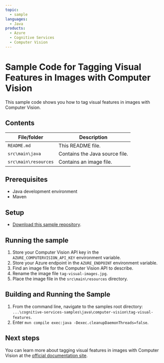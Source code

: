 ```yaml
---
topic:
  - sample
languages:
  - Java
products:
  - Azure
  - Cognitive Services
  - Computer Vision
---
```


# Sample Code for Tagging Visual Features in Images with Computer Vision

This sample code shows you how to tag visual features in images with Computer Vision.

## Contents

| File/folder | Description |
|-------------|-------------|
| `README.md`            | This README file. |
| `src\main\java` | Contains the Java source file. |
| `src\main\resources` | Contains an image file. |

## Prerequisites

- Java development environment
- Maven

## Setup

- [Download this sample repository](https://github.com/LukeBayler/cognitive-services-samples/archive/master.zip).

## Running the sample

1. Store your Computer Vision API key in the `AZURE_COMPUTERVISION_API_KEY` environment variable.
2. Store your Azure endpoint in the `AZURE_ENDPOINT` environment variable.
3. Find an image file for the Computer Vision API to describe.
4. Rename the image file `tag-visual-images.jpg`.
5. Place the image file in the `src\main\resources` directory.

## Building and Running the Sample

1. From the command line, navigate to the samples root directory: `...\cognitive-services-samples\java\computer-vision\tag-visual-features`.
2. Enter `mvn compile exec:java -Dexec.cleanupDaemonThreads=false`.

## Next steps

You can learn more about tagging visual features in images with Computer Vision at the [official documentation site](https://docs.microsoft.com/en-us/azure/cognitive-services/computer-vision/concept-tagging-images).

